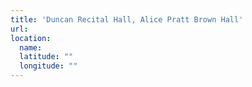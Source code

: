```yaml
---
title: 'Duncan Recital Hall, Alice Pratt Brown Hall'
url:
location:
  name:
  latitude: ""
  longitude: ""
---
```

